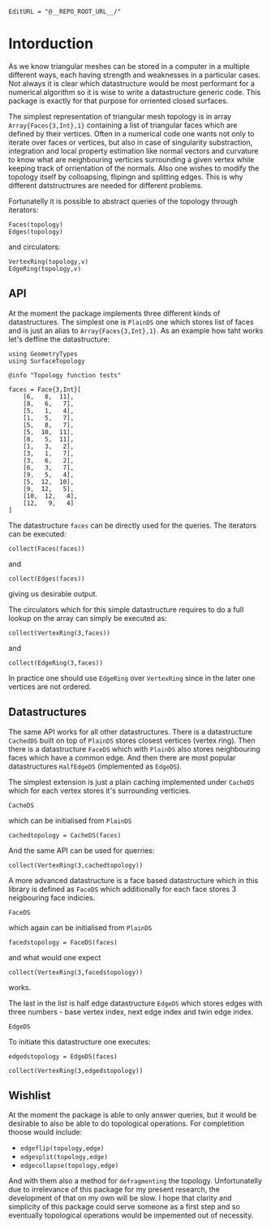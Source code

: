 ```@meta
EditURL = "@__REPO_ROOT_URL__/"
```

# Intorduction

As we know triangular meshes can be stored in a computer in a multiple different ways, each having strength and weaknesses in a particular cases. Not always it is clear which datastructure would be most performant for a numerical algorithm so it is wise to write a datastructure generic code. This package is exactly for that purpose for orriented closed surfaces.

The simplest representation of triangular mesh topology is in array `Array{Faces{3,Int},1}` containing a list of triangular faces which are defined by their vertices. Often in a numerical code one wants not only to iterate over faces or vertices, but also in case of singularity substraction, integration and local property estimation like normal vectors and curvature to know what are neighbouring verticies surrounding a given vertex while keeping track of orrientation of the normals. Also one wishes to modify the topology itself by colloapsing, flipingn and splitting edges. This is why different datstructrures are needed for different problems.

Fortunatelly it is possible to abstract queries of the topology through iterators:
```@docs
Faces(topology)
Edges(topology)
```
and circulators:
```@docs
VertexRing(topology,v)
EdgeRing(topology,v)
```

## API

At the moment the package implements three different kinds of datastructures. The simplest one is `PlainDS` one which stores list of faces and is just an alias to `Array{Faces{3,Int},1}`. As an example how taht works let's deffine the datastructure:

```@example features
using GeometryTypes
using SurfaceTopology

@info "Topology function tests"

faces = Face{3,Int}[
    [6,   8,  11],
    [8,   6,   7],
    [5,   1,   4],
    [1,   5,   7],
    [5,   8,   7],
    [5,  10,  11],
    [8,   5,  11],
    [1,   3,   2],
    [3,   1,   7],
    [3,   6,   2],
    [6,   3,   7],
    [9,   5,   4],
    [5,  12,  10],
    [9,  12,   5],
    [10,  12,   4],
    [12,   9,   4]
]
```

The datastructure `faces` can be directly used for the queries. The iterators can be executed:

```@example features
collect(Faces(faces))
```

and

```@example features
collect(Edges(faces))
```

giving us desirable output.

The circulators which for this simple datastructure requires to do a full lookup on the array can simply be executed as:

```@example features
collect(VertexRing(3,faces))
```

and

```@example features
collect(EdgeRing(3,faces))
```

In practice one should use `EdgeRing` over `VertexRing` since in the later one vertices are not ordered.

## Datastructures

The same API works for all other datastructures. There is a datastructure `CachedDS` built on top of `PlainDS` stores closest vertices (vertex ring). Then there is a datastructure `FaceDS` which with `PlainDS` also stores neighbouring faces which have a common edge. And then there are most popular datastructures `HalfEdgeDS` (implemented as `EdgeDS`).

The simplest extension is just a plain caching implemented under `CacheDS` which for each vertex stores it's surrounding verticies.
```@docs
CacheDS
```
which can be initialised from `PlainDS`

```@example features
cachedtopology = CacheDS(faces)
```

And the same API can be used for querries:

```@example features
collect(VertexRing(3,cachedtopology))
```

A more advanced datastructure is a face based datastructure which in this library is defined as `FaceDS` which additionally for each face stores 3 neigbouring face indicies.
```@docs
FaceDS
```
which again can be initialised from `PlainDS`

```@example features
facedstopology = FaceDS(faces)
```

and what would one expect

```@example features
collect(VertexRing(3,facedstopology))
```

works.

The last in the list is half edge datastructure `EdgeDS` which stores edges with three numbers - base vertex index, next edge index and twin edge index.
```@docs
EdgeDS
```
To initiate this datastructure one executes:

```@example features
edgedstopology = EdgeDS(faces)
```

```@example features
collect(VertexRing(3,edgedstopology))
```

## Wishlist

At the moment the package is able to only answer queries, but it would be desirable to also be able to do topological operations. For completition thoose would include:

  + `edgeflip(topology,edge)`
  + `edgesplit(topology,edge)`
  + `edgecollapse(topology,edge)`

And with them also a method for `defragmenting` the topology. Unfortunatelly due to irrelevance of this package for my present research, the development of that on my own will be slow. I hope that clarity and simplicity of this package could serve someone as a first step and so eventually topological operations would be impemented out of necessity.

